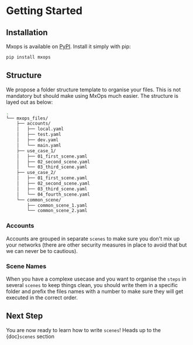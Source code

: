 # Getting Started

## Installation

Mxops is available on [PyPI](https://pypi.org/project/mxops/). Install it simply with pip:

```bash
pip install mxops
```

## Structure

We propose a folder structure template to organise your files. This is not mandatory but should make using MxOps much easier.
The structure is layed out as below:

```bash
.
└── mxops_files/
    ├── accounts/
    │   ├── local.yaml
    │   ├── test.yaml
    │   ├── dev.yaml
    │   └── main.yaml
    ├── use_case_1/
    │   ├── 01_first_scene.yaml
    │   ├── 02_second_scene.yaml
    │   └── 03_third_scene.yaml
    ├── use_case_2/
    │   ├── 01_first_scene.yaml
    │   ├── 02_second_scene.yaml
    │   ├── 03_third_scene.yaml
    │   └── 04_fourth_scene.yaml
    └── common_scene/
        ├── common_scene_1.yaml
        └── common_scene_2.yaml
```

### Accounts

Accounts are grouped in separate `scenes` to make sure you don't mix up your networks (there are other security measures in place to avoid that but we can never be to cautious).

### Scene Names

When you have a complexe usecase and you want to organise the `steps` in several `scenes` to keep things clean, you should write them in a specific folder and prefix the files names with a number to make sure they will get executed in the correct order.

## Next Step

You are now ready to learn how to write `scenes`!
Heads up to the {doc}`scenes` section
